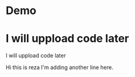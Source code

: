 # Demo

I will uppload code later
=======
I will uppload code later

Hi this is reza
I'm adding another line here.
